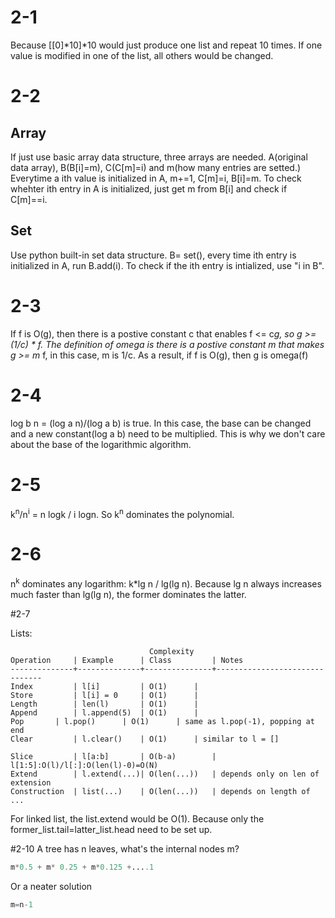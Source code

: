 # 2-1
Because [[0]*10]*10 would just produce one list and repeat 10 times. If one value is modified in one of the list, all
others would be changed.

# 2-2
## Array
If just use basic array data structure, three arrays are needed. A(original data array), B(B[i]=m), C(C[m]=i) and 
m(how many entries are setted.) Everytime a ith value is initialized in A, m+=1, C[m]=i, B[i]=m. To check whehter ith 
entry in A is initialized, just get m from B[i] and check if C[m]==i.
## Set
Use python built-in set data structure.
B= set(), every time ith entry is initialized in A, run B.add(i). To check if the ith entry is intialized, use
"i in B".

# 2-3
If f is O(g), then there is a postive constant c that enables f <= c*g, so g >= (1/c) * f. The definition of omega is 
there is a postive constant m that makes g >= m* f, in this case, m is 1/c.
As a result, if f is O(g), then g is omega(f)

# 2-4
log b n = (log a n)/(log a b) is true. In this case, the base can be changed and a new constant(log a b) need to be
multiplied. This is why we don't care about the base of the logarithmic algorithm. 

# 2-5

k<sup>n</sup>/n<sup>i</sup> = n logk / i logn. So k<sup>n</sup> dominates the polynomial.

# 2-6 
n<sup>k</sup> dominates any logarithm: k*lg n / lg(lg n). Because lg n always increases much faster than lg(lg n), the
former dominates the latter.

#2-7

Lists:
```
                               Complexity
Operation     | Example      | Class         | Notes
--------------+--------------+---------------+-------------------------------
Index         | l[i]         | O(1)	     |
Store         | l[i] = 0     | O(1)	     |
Length        | len(l)       | O(1)	     |
Append        | l.append(5)  | O(1)	     |
Pop	      | l.pop()      | O(1)	     | same as l.pop(-1), popping at end
Clear         | l.clear()    | O(1)	     | similar to l = []

Slice         | l[a:b]       | O(b-a)	     | l[1:5]:O(l)/l[:]:O(len(l)-0)=O(N)
Extend        | l.extend(...)| O(len(...))   | depends only on len of extension
Construction  | list(...)    | O(len(...))   | depends on length of ...
```
For linked list, the list.extend would be O(1). Because only the former_list.tail=latter_list.head need to be set up.

#2-10
A tree has n leaves, what's the internal nodes m?
```python
m*0.5 + m* 0.25 + m*0.125 +....1
```
Or a neater solution
```python
m=n-1
```
